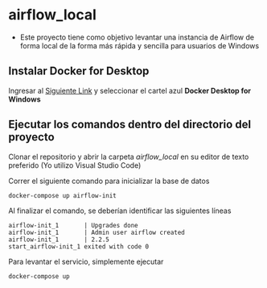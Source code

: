 # airflow_local
- Este proyecto tiene como objetivo levantar una instancia
 de Airflow de forma local de la forma más rápida y sencilla
 para usuarios de Windows

## Instalar Docker for Desktop

Ingresar al [Siguiente Link](https://docs.docker.com/desktop/windows/install/)
 y seleccionar el cartel azul **Docker Desktop for Windows**

## Ejecutar los comandos dentro del directorio del proyecto

Clonar el repositorio y abrir la carpeta *airflow_local*
 en su editor de texto preferido (Yo utilizo Visual Studio Code)

Correr el siguiente comando para inicializar la base de datos
```bash
docker-compose up airflow-init
```

Al finalizar el comando, se deberían identificar las siguientes líneas
```
airflow-init_1       | Upgrades done
airflow-init_1       | Admin user airflow created
airflow-init_1       | 2.2.5
start_airflow-init_1 exited with code 0
```

Para levantar el servicio, simplemente ejecutar
```
docker-compose up
```